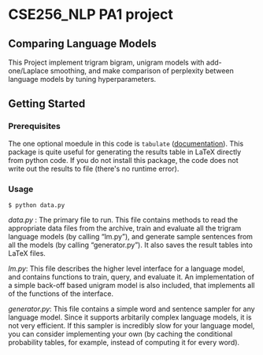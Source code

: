 # CSE256_NLP PA1 project
## Comparing Language Models
This Project implement trigram bigram, unigram models with add-one/Laplace smoothing, and make comparison of perplexity between language models by tuning hyperparameters.

## Getting Started

### Prerequisites
The one optional moedule in this code is `tabulate` ([documentation](https://pypi.python.org/pypi/tabulate)).
This package is quite useful for generating the results table in LaTeX directly from python code. If you do not install this package, the code does not write out the results to file (there's no runtime error).

### Usage
```
$ python data.py
```

*data.py* : The primary file to run. This file contains methods to read the appropriate data files from the archive, train and evaluate all the trigram language models (by calling “lm.py”), and generate sample sentences from all the models (by calling  “generator.py”). It also saves the result tables into LaTeX files.

*lm.py*: This file describes the higher level interface for a language model, and contains functions to train, query, and evaluate it. An implementation of a simple back-off based unigram model is also included, that implements all of the functions
of the interface.

*generator.py*: This file contains a simple word and sentence sampler for any language model. Since it supports arbitarily complex language models, it is not very efficient. If this sampler is incredibly slow for your language model, you can consider implementing your own (by caching the conditional probability tables, for example, instead of computing it for every word).
